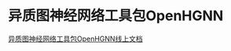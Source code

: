 # 异质图神经网络工具包OpenHGNN



[异质图神经网络工具包OpenHGNN线上文档](https://openhgnn.readthedocs.io/en/latest/index.html)